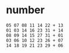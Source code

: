 # number
    
    05 07 08 11 14 22 + 13
    01 03 14 16 23 31 + 14
    08 09 14 15 27 31 + 01
    03 06 10 12 23 26 + 07
    14 18 19 21 23 29 + 06

